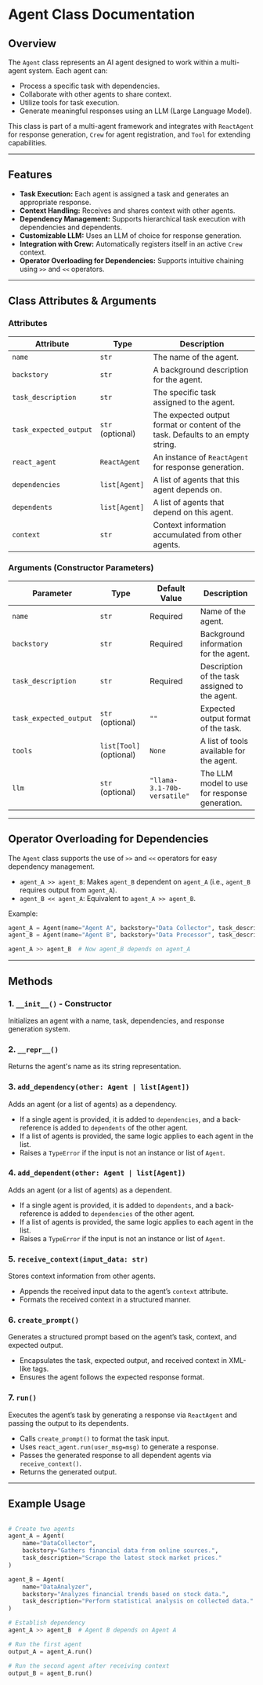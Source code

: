 # Agent Class Documentation

## Overview

The `Agent` class represents an AI agent designed to work within a multi-agent system. Each agent can:
- Process a specific task with dependencies.
- Collaborate with other agents to share context.
- Utilize tools for task execution.
- Generate meaningful responses using an LLM (Large Language Model).

This class is part of a multi-agent framework and integrates with `ReactAgent` for response generation, `Crew` for agent registration, and `Tool` for extending capabilities.

---

## Features

- **Task Execution:** Each agent is assigned a task and generates an appropriate response.
- **Context Handling:** Receives and shares context with other agents.
- **Dependency Management:** Supports hierarchical task execution with dependencies and dependents.
- **Customizable LLM:** Uses an LLM of choice for response generation.
- **Integration with Crew:** Automatically registers itself in an active `Crew` context.
- **Operator Overloading for Dependencies:** Supports intuitive chaining using `>>` and `<<` operators.

---

## Class Attributes & Arguments

### **Attributes**
| Attribute               | Type               | Description |
|-------------------------|--------------------|-------------|
| `name`                 | `str`              | The name of the agent. |
| `backstory`            | `str`              | A background description for the agent. |
| `task_description`     | `str`              | The specific task assigned to the agent. |
| `task_expected_output` | `str` (optional)   | The expected output format or content of the task. Defaults to an empty string. |
| `react_agent`          | `ReactAgent`       | An instance of `ReactAgent` for response generation. |
| `dependencies`         | `list[Agent]`      | A list of agents that this agent depends on. |
| `dependents`           | `list[Agent]`      | A list of agents that depend on this agent. |
| `context`              | `str`              | Context information accumulated from other agents. |

### **Arguments (Constructor Parameters)**
| Parameter            | Type                 | Default Value | Description |
|----------------------|----------------------|---------------|-------------|
| `name`              | `str`                 | Required      | Name of the agent. |
| `backstory`         | `str`                 | Required      | Background information for the agent. |
| `task_description`  | `str`                 | Required      | Description of the task assigned to the agent. |
| `task_expected_output` | `str` (optional)  | `""`         | Expected output format of the task. |
| `tools`             | `list[Tool]` (optional) | `None`       | A list of tools available for the agent. |
| `llm`               | `str` (optional)      | `"llama-3.1-70b-versatile"` | The LLM model to use for response generation. |

---

## Operator Overloading for Dependencies

The `Agent` class supports the use of `>>` and `<<` operators for easy dependency management.

- `agent_A >> agent_B`: Makes `agent_B` dependent on `agent_A` (i.e., `agent_B` requires output from `agent_A`).
- `agent_B << agent_A`: Equivalent to `agent_A >> agent_B`.

Example:
```python
agent_A = Agent(name="Agent A", backstory="Data Collector", task_description="Collect data from source A")
agent_B = Agent(name="Agent B", backstory="Data Processor", task_description="Process data collected by Agent A")

agent_A >> agent_B  # Now agent_B depends on agent_A
```

---

## Methods

### **1. `__init__()` - Constructor**
Initializes an agent with a name, task, dependencies, and response generation system.

### **2. `__repr__()`**
Returns the agent's name as its string representation.

### **3. `add_dependency(other: Agent | list[Agent])`**
Adds an agent (or a list of agents) as a dependency.
- If a single agent is provided, it is added to `dependencies`, and a back-reference is added to `dependents` of the other agent.
- If a list of agents is provided, the same logic applies to each agent in the list.
- Raises a `TypeError` if the input is not an instance or list of `Agent`.

### **4. `add_dependent(other: Agent | list[Agent])`**
Adds an agent (or a list of agents) as a dependent.
- If a single agent is provided, it is added to `dependents`, and a back-reference is added to `dependencies` of the other agent.
- If a list of agents is provided, the same logic applies to each agent in the list.
- Raises a `TypeError` if the input is not an instance or list of `Agent`.

### **5. `receive_context(input_data: str)`**
Stores context information from other agents.
- Appends the received input data to the agent’s `context` attribute.
- Formats the received context in a structured manner.

### **6. `create_prompt()`**
Generates a structured prompt based on the agent’s task, context, and expected output.
- Encapsulates the task, expected output, and received context in XML-like tags.
- Ensures the agent follows the expected response format.

### **7. `run()`**
Executes the agent’s task by generating a response via `ReactAgent` and passing the output to its dependents.
- Calls `create_prompt()` to format the task input.
- Uses `react_agent.run(user_msg=msg)` to generate a response.
- Passes the generated response to all dependent agents via `receive_context()`.
- Returns the generated output.

---

## Example Usage

```python

# Create two agents
agent_A = Agent(
    name="DataCollector",
    backstory="Gathers financial data from online sources.",
    task_description="Scrape the latest stock market prices."
)

agent_B = Agent(
    name="DataAnalyzer",
    backstory="Analyzes financial trends based on stock data.",
    task_description="Perform statistical analysis on collected data."
)

# Establish dependency
agent_A >> agent_B  # Agent B depends on Agent A

# Run the first agent
output_A = agent_A.run()

# Run the second agent after receiving context
output_B = agent_B.run()
```

